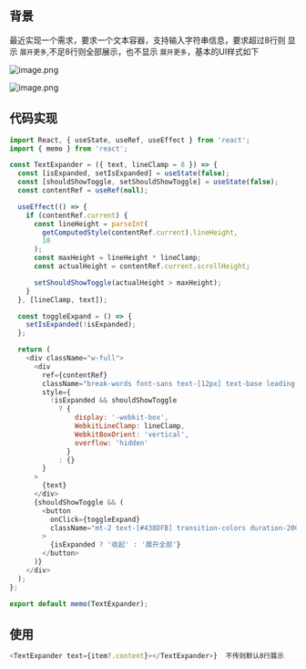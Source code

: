 ## 背景

最近实现一个需求，要求一个文本容器，支持输入字符串信息，要求超过8行则 显示 `展开更多`,不足8行则全部展示，也不显示 `展开更多`，基本的UI样式如下

![image.png](https://p0-xtjj-private.juejin.cn/tos-cn-i-73owjymdk6/958623110eda4ad8a69a706c807b0f23~tplv-73owjymdk6-jj-mark-v1:0:0:0:0:5o6Y6YeR5oqA5pyv56S-5Yy6IEAg5LiJ5bCP5rKz:q75.awebp?policy=eyJ2bSI6MywidWlkIjoiNDIyMjU2MjE0MTIxMDQ3OCJ9&rk3s=f64ab15b&x-orig-authkey=f32326d3454f2ac7e96d3d06cdbb035152127018&x-orig-expires=1755071421&x-orig-sign=3RvS2rc85gRNczRhLKV5u5yaNUk%3D)

![image.png](https://p0-xtjj-private.juejin.cn/tos-cn-i-73owjymdk6/a8613eb61f4141308f8db2a988191ef4~tplv-73owjymdk6-jj-mark-v1:0:0:0:0:5o6Y6YeR5oqA5pyv56S-5Yy6IEAg5LiJ5bCP5rKz:q75.awebp?policy=eyJ2bSI6MywidWlkIjoiNDIyMjU2MjE0MTIxMDQ3OCJ9&rk3s=f64ab15b&x-orig-authkey=f32326d3454f2ac7e96d3d06cdbb035152127018&x-orig-expires=1755071421&x-orig-sign=PSH2%2BBTluCd%2FSurxM18Caj%2FiKgE%3D)

## 代码实现

```js
import React, { useState, useRef, useEffect } from 'react';
import { memo } from 'react';

const TextExpander = ({ text, lineClamp = 8 }) => {
  const [isExpanded, setIsExpanded] = useState(false);
  const [shouldShowToggle, setShouldShowToggle] = useState(false);
  const contentRef = useRef(null);

  useEffect(() => {
    if (contentRef.current) {
      const lineHeight = parseInt(
        getComputedStyle(contentRef.current).lineHeight,
        10
      );
      const maxHeight = lineHeight * lineClamp;
      const actualHeight = contentRef.current.scrollHeight;

      setShouldShowToggle(actualHeight > maxHeight);
    }
  }, [lineClamp, text]);

  const toggleExpand = () => {
    setIsExpanded(!isExpanded);
  };

  return (
    <div className="w-full">
      <div
        ref={contentRef}
        className="break-words font-sans text-[12px] text-base leading-relaxed"
        style={
          !isExpanded && shouldShowToggle
            ? {
                display: '-webkit-box',
                WebkitLineClamp: lineClamp,
                WebkitBoxOrient: 'vertical',
                overflow: 'hidden'
              }
            : {}
        }
      >
        {text}
      </div>
      {shouldShowToggle && (
        <button
          onClick={toggleExpand}
          className="mt-2 text-[#438DFB] transition-colors duration-200 focus:outline-none"
        >
          {isExpanded ? '收起' : '展开全部'}
        </button>
      )}
    </div>
  );
};

export default memo(TextExpander);

```

## 使用

```js
<TextExpander text={item?.content}></TextExpander>}  不传则默认8行展示
```
